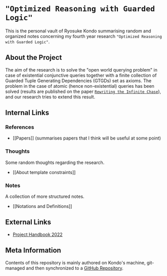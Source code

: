 # `"Optimized Reasoning with Guarded Logic"`

This is the personal vault of Ryosuke Kondo summarising random and organized notes concerning my fourth year research `"Optimized Reasoning with Guarded Logic"`.

## About the Project

The aim of the research is to solve the "open world querying problem" in case of existential conjunctive queries together with a finite collection of Guarded Tuple Generating Dependencies (GTGDs) set as axioms. The problem in the case of atomic (hence non-existential) queries has been solved (results are published on the paper [`Rewriting the Infinite Chase`](https://krr-oxford.github.io/Guarded-saturation/files/p2537-benedikt-long.pdf)), and our research tries to extend this result.

## Internal Links

### References

 - [[Papers]] (summarises papers that I think will be useful at some point)

### Thoughts

Some random thoughts regarding the research.

 - [[About template constraints]]

### Notes

A collection of more structured notes.

 - [[Notations and Definitions]]

## External Links

 - [Project Handbook 2022](https://www.cs.ox.ac.uk/teaching/courses/projects/handbook/Project%20Handbook%202022.pdf)

## Meta Information

Contents of this repository is mainly authored on Kondo's machine, git-managed and then synchronized to a [GitHub Repository](https://github.com/kory33/obsidian-vault--private--yr-2022-2023-personal-research-notes).
